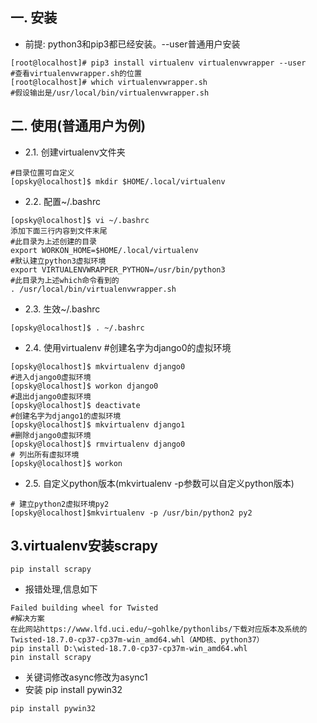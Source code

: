 ## 一. 安装
* 前提: python3和pip3都已经安装。--user普通用户安装
```
[root@localhost]# pip3 install virtualenv virtualenvwrapper --user
#查看virtualenvwrapper.sh的位置
[root@localhost]# which virtualenvwrapper.sh
#假设输出是/usr/local/bin/virtualenvwrapper.sh
```
## 二. 使用(普通用户为例)

* 2.1. 创建virtualenv文件夹
```
#目录位置可自定义
[opsky@localhost]$ mkdir $HOME/.local/virtualenv
```
* 2.2. 配置~/.bashrc
```
[opsky@localhost]$ vi ~/.bashrc
添加下面三行内容到文件末尾
#此目录为上述创建的目录
export WORKON_HOME=$HOME/.local/virtualenv
#默认建立python3虚拟环境
export VIRTUALENVWRAPPER_PYTHON=/usr/bin/python3
#此目录为上述which命令看到的
. /usr/local/bin/virtualenvwrapper.sh
```
* 2.3. 生效~/.bashrc
```
[opsky@localhost]$ . ~/.bashrc
```
* 2.4. 使用virtualenv
#创建名字为django0的虚拟环境
```
[opsky@localhost]$ mkvirtualenv django0
#进入django0虚拟环境
[opsky@localhost]$ workon django0
#退出django0虚拟环境
[opsky@localhost]$ deactivate
#创建名字为django1的虚拟环境
[opsky@localhost]$ mkvirtualenv django1
#删除django0虚拟环境
[opsky@localhost]$ rmvirtualenv django0
# 列出所有虚拟环境
[opsky@localhost]$ workon
```
* 2.5. 自定义python版本(mkvirtualenv -p参数可以自定义python版本)
```
# 建立python2虚拟环境py2
[opsky@localhost]$mkvirtualenv -p /usr/bin/python2 py2
```
## 3.virtualenv安装scrapy
```
pip install scrapy
```
* 报错处理,信息如下
```
Failed building wheel for Twisted
#解决方案
在此网站https://www.lfd.uci.edu/~gohlke/pythonlibs/下载对应版本及系统的Twisted‑18.7.0‑cp37‑cp37m‑win_amd64.whl（AMD核、python37）
pip install D:\wisted‑18.7.0‑cp37‑cp37m‑win_amd64.whl
pin install scrapy
```
* 关键词修改async修改为async1
* 安装 pip install pywin32
```
pip install pywin32
```

